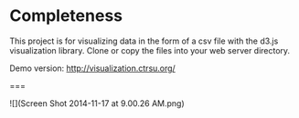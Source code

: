 Completeness
============

This project is for visualizing data in the form of a csv file with the d3.js visualization library.  Clone or copy the files into your web server directory.

Demo version: http://visualization.ctrsu.org/

===

![](Screen Shot 2014-11-17 at 9.00.26 AM.png)

